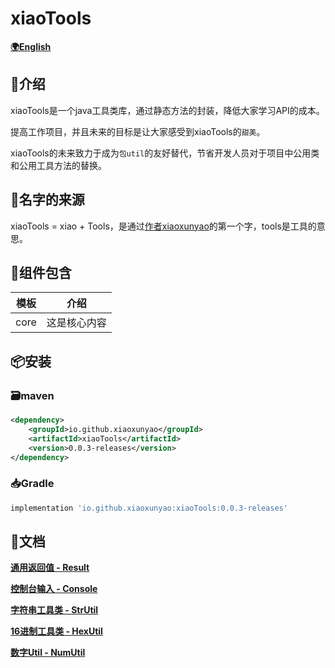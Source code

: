 # xiaoTools
**[🌍English](https://github.com/xiaoxunyao/java-utils-library/blob/master/README-EN.md)**
## 🔖介绍

xiaoTools是一个java工具类库，通过静态方法的封装，降低大家学习API的成本。

提高工作项目，并且未来的目标是让大家感受到xiaoTools的`甜美`。

xiaoTools的未来致力于成为`包util`的友好替代，节省开发人员对于项目中公用类和公用工具方法的替换。

## 👀名字的来源

xiaoTools = xiao + Tools，是通过[作者xiaoxunyao](https://github.com/xiaoxunyao)的第一个字，tools是工具的意思。

## 🧰组件包含

| 模板 |       介绍       |
| :------: | :----------------------: |
|   core   | 这是核心内容 |

## 📦安装

### 🗃️maven

```xml
<dependency>
    <groupId>io.github.xiaoxunyao</groupId>
    <artifactId>xiaoTools</artifactId>
    <version>0.0.3-releases</version>
</dependency>
```

### 📥Gradle

```gradle
implementation 'io.github.xiaoxunyao:xiaoTools:0.0.3-releases'
```

## 📖文档

**[通用返回值 - Result](https://github.com/xiaoxunyao/java-utils-library/blob/master/doc/zh/1.%20%E8%BF%94%E5%9B%9E%E5%80%BC%E6%A8%A1%E6%9D%BF%20-%20Result.md)**

**[控制台输入 - Console](https://github.com/xiaoxunyao/java-utils-library/blob/master/doc/zh/2.%20%E6%8E%A7%E5%88%B6%E5%8F%B0%E8%BE%93%E5%85%A5%20-%20Console.md)**

**[字符串工具类 - StrUtil](https://github.com/xiaoxunyao/java-utils-library/blob/master/doc/zh/3.%20%E5%AD%97%E7%AC%A6%E4%B8%B2%E5%B7%A5%E5%85%B7%E7%B1%BB%20-%20StrUtil.md)**

**[16进制工具类 - HexUtil](https://github.com/xiaoxunyao/java-utils-library/blob/master/doc/zh/4.%2016%E8%BF%9B%E5%88%B6%E5%B7%A5%E5%85%B7%E7%B1%BB%20-%20HexUtil.md)**

**[数字Util - NumUtil](https://github.com/xiaoxunyao/java-utils-library/blob/master/doc/zh/5.%20%E6%95%B0%E5%AD%97Util%20-%20NumUtil.md)**



